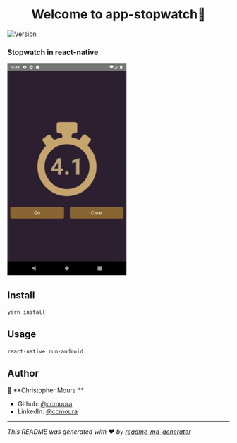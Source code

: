 <h1 align="center">Welcome to app-stopwatch👋</h1>
<p>
  <img alt="Version" src="https://img.shields.io/badge/version-0.0.1-blue.svg?cacheSeconds=2592000" />
</p>

### Stopwatch in react-native

<p>
  <img width="270" height="480" alt="Version" src="./images/screen.png" />
</p>

## Install

```sh
yarn install
```

## Usage

```sh
react-native run-android
```

## Author

👤 **Christopher Moura  **

* Github: [@ccmoura  ](https://github.com/ccmoura)
* LinkedIn: [@ccmoura  ](https://linkedin.com/in/ccmoura)

***
_This README was generated with ❤️ by [readme-md-generator](https://github.com/kefranabg/readme-md-generator)_
